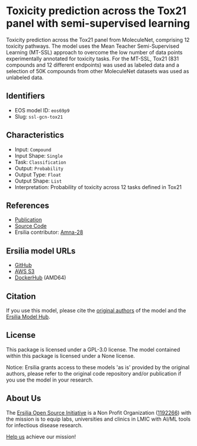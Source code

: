 # Toxicity prediction across the Tox21 panel with semi-supervised learning

Toxicity prediction across the Tox21 panel from MoleculeNet, comprising 12 toxicity pathways. The model uses the Mean Teacher Semi-Supervised Learning (MT-SSL) approach to overcome the low number of data points experimentally annotated for toxicity tasks. For the MT-SSL, Tox21 (831 compounds and 12 different endpoints) was used as labeled data and a selection of 50K compounds from other MoleculeNet datasets was used as unlabeled data.

## Identifiers

* EOS model ID: `eos69p9`
* Slug: `ssl-gcn-tox21`

## Characteristics

* Input: `Compound`
* Input Shape: `Single`
* Task: `Classification`
* Output: `Probability`
* Output Type: `Float`
* Output Shape: `List`
* Interpretation: Probability of toxicity across 12 tasks defined in Tox21

## References

* [Publication](https://jcheminf.biomedcentral.com/articles/10.1186/s13321-021-00570-8)
* [Source Code](https://github.com/chen709847237/SSL-GCN)
* Ersilia contributor: [Amna-28](https://github.com/Amna-28)

## Ersilia model URLs
* [GitHub](https://github.com/ersilia-os/eos69p9)
* [AWS S3](https://ersilia-models-zipped.s3.eu-central-1.amazonaws.com/eos69p9.zip)
* [DockerHub](https://hub.docker.com/r/ersiliaos/eos69p9) (AMD64)

## Citation

If you use this model, please cite the [original authors](https://jcheminf.biomedcentral.com/articles/10.1186/s13321-021-00570-8) of the model and the [Ersilia Model Hub](https://github.com/ersilia-os/ersilia/blob/master/CITATION.cff).

## License

This package is licensed under a GPL-3.0 license. The model contained within this package is licensed under a None license.

Notice: Ersilia grants access to these models 'as is' provided by the original authors, please refer to the original code repository and/or publication if you use the model in your research.

## About Us

The [Ersilia Open Source Initiative](https://ersilia.io) is a Non Profit Organization ([1192266](https://register-of-charities.charitycommission.gov.uk/charity-search/-/charity-details/5170657/full-print)) with the mission is to equip labs, universities and clinics in LMIC with AI/ML tools for infectious disease research.

[Help us](https://www.ersilia.io/donate) achieve our mission!